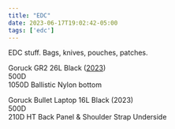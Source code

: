 ```yaml
---
title: "EDC"
date: 2023-06-17T19:02:42-05:00
tags: ['edc']
---
```


EDC stuff. Bags, knives, pouches, patches.

Goruck GR2 26L Black ([2023](https://web.archive.org/web/20230215041525/https://www.goruck.com/products/gr2?variant=39317725249636))  
500D   
1050D Ballistic Nylon bottom   

Goruck Bullet Laptop 16L Black (2023)  
500D  
210D HT Back Panel & Shoulder Strap Underside 

